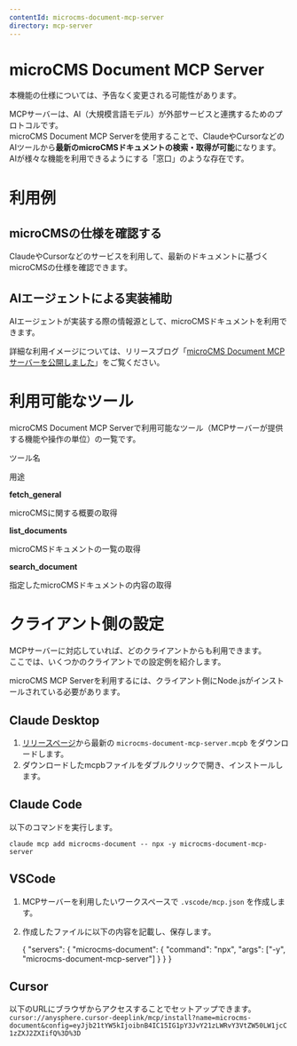 ```yaml
---
contentId: microcms-document-mcp-server
directory: mcp-server
---
```


# microCMS Document MCP Server

本機能の仕様については、予告なく変更される可能性があります。

MCPサーバーは、AI（大規模言語モデル）が外部サービスと連携するためのプロトコルです。  
microCMS Document MCP Serverを使用することで、ClaudeやCursorなどのAIツールから**最新のmicroCMSドキュメントの検索・取得が可能**になります。  
AIが様々な機能を利用できるようにする「窓口」のような存在です。

利用例
===

microCMSの仕様を確認する
----------------

ClaudeやCursorなどのサービスを利用して、最新のドキュメントに基づくmicroCMSの仕様を確認できます。

AIエージェントによる実装補助
---------------

AIエージェントが実装する際の情報源として、microCMSドキュメントを利用できます。

詳細な利用イメージについては、リリースブログ「[microCMS Document MCPサーバーを公開しました](https://blog.microcms.io/microcms-document-mcp-server/)」をご覧ください。

利用可能なツール
========

microCMS Document MCP Serverで利用可能なツール（MCPサーバーが提供する機能や操作の単位）の一覧です。

ツール名

用途

**fetch\_general**

microCMSに関する概要の取得

**list\_documents**

microCMSドキュメントの一覧の取得

**search\_document**

指定したmicroCMSドキュメントの内容の取得

クライアント側の設定
==========

MCPサーバーに対応していれば、どのクライアントからも利用できます。  
ここでは、いくつかのクライアントでの設定例を紹介します。

microCMS MCP Serverを利用するには、クライアント側にNode.jsがインストールされている必要があります。

Claude Desktop
--------------

1.  [リリースページ](https://github.com/microcmsio/microcms-document-mcp-server/releases)から最新の `microcms-document-mcp-server.mcpb` をダウンロードします。
2.  ダウンロードしたmcpbファイルをダブルクリックで開き、インストールします。

Claude Code
-----------

以下のコマンドを実行します。

    claude mcp add microcms-document -- npx -y microcms-document-mcp-server

VSCode
------

1.  MCPサーバーを利用したいワークスペースで `.vscode/mcp.json` を作成します。
2.  作成したファイルに以下の内容を記載し、保存します。

    {
      "servers": {
        "microcms-document": {
          "command": "npx",
          "args": ["-y", "microcms-document-mcp-server"]
        }
      }
    }

Cursor
------

以下のURLにブラウザからアクセスすることでセットアップできます。  
`cursor://anysphere.cursor-deeplink/mcp/install?name=microcms-document&config=eyJjb21tYW5kIjoibnB4IC15IG1pY3JvY21zLWRvY3VtZW50LW1jcC1zZXJ2ZXIifQ%3D%3D`
